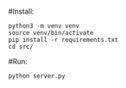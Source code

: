#Install:

```
python3 -m venv venv
source venv/bin/activate
pip install -r requirements.txt
cd src/
```

#Run:
```
python server.py
```

